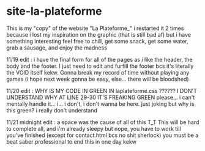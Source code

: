 # site-la-plateforme

This is my "copy" of the website "La Plateforme_"
i restarted it 2 times because i lost my inspiration on the graphic (that is still bad af) but i have something interesting
feel free to chill, get some snack, get some water, grab a sausage, and enjoy the madness

11/19 edit : i have the final form for all of the pages as i like the header, the body and the footer. I just need to edit and furfill the footer bcs it's literally the VOID itself kekw.
Gonna break my record of time without playing any games (i hope next week gonna be easy, else... there will be bloodshed)

11/20 edit : WHY IS MY CODE IN GREEN IN laplateforme.css ?????? I DON'T UNDERSTAND WHY AT LINE 29-30 IT'S FREAKING GREEN
please... i can't mentally handle it... i... i don't, i don't wanna be here. just joking but why is this green? i really don't understand  

11/21 midnight edit : a space was the cause of all of this T_T
This will be hard to complete all, and i'm already sleepy but nope, you have to work till you've finished (except for contact.html bcs no shit sherlock)
you must be a beat saber professional to end this in one day kekw
